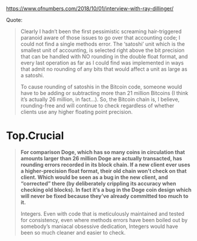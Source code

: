 https://www.ofnumbers.com/2018/10/01/interview-with-ray-dillinger/

Quote:
>Clearly I hadn’t been the first pessimistic screaming hair-triggered paranoid aware of those issues to go over that accounting code; I could not find a single methods error.  The ‘satoshi’ unit which is the smallest unit of accounting, is selected right above the bit precision that can be handled with NO rounding in the double float format, and every last operation as far as I could find was implemented in ways that admit no rounding of any bits that would affect a unit as large as a satoshi.
>
>To cause rounding of satoshis in the Bitcoin code, someone would have to be adding or subtracting more than 21 million Bitcoins (I think it’s actually 26 million, in fact…).  So, the Bitcoin chain is, I believe, rounding-free and will continue to check regardless of whether clients use any higher floating point precision.

# Top.Crucial
>**For comparison Doge, which has so many coins in circulation that amounts larger than 26 million Doge are actually transacted, has rounding errors recorded in its block chain.  If a new client ever uses a higher-precision float format, their old chain won’t check on that client.  Which would be seen as a bug in the new client, and “corrected” there (by deliberately crippling its accuracy when checking old blocks). In fact it’s a bug in the Doge coin design which will never be fixed because they’ve already committed too much to it.**
>
>Integers.  Even with code that is meticulously maintained and tested for consistency, even where methods errors have been boiled out by somebody’s maniacal obsessive dedication, Integers would have been so much cleaner and easier to check.

